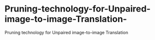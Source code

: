 # Pruning-technology-for-Unpaired-image-to-image-Translation-
 Pruning technology for Unpaired image-to-image Translation 
